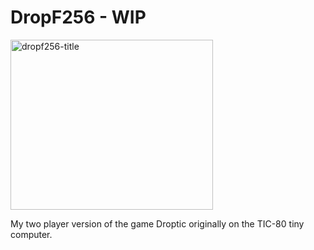 # DropF256 - WIP

<img width="324" height="272" alt="dropf256-title" src="https://github.com/user-attachments/assets/9c9345e7-28ac-4365-a064-3ea11ae2ea72" />

My two player version of the game Droptic originally on the TIC-80 tiny computer.
